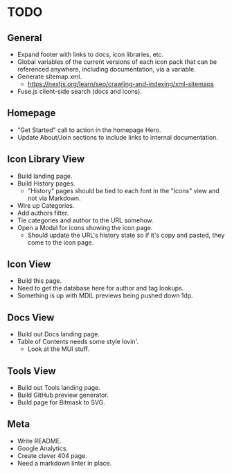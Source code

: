 # TODO

## General

- Expand footer with links to docs, icon libraries, etc.
- Global variables of the current versions of each icon pack that can be referenced anywhere, including documentation, via a variable.
- Generate sitemap.xml.
  - https://nextjs.org/learn/seo/crawling-and-indexing/xml-sitemaps
- Fuse.js client-side search (docs and icons).

## Homepage

- "Get Started" call to action in the homepage Hero.
- Update About/Join sections to include links to internal documentation.

## Icon Library View

- Build landing page.
- Build History pages.
  - "History" pages should be tied to each font in the "Icons" view and not via Markdown.
- Wire up Categories.
- Add authors filter.
- Tie categories and author to the URL somehow.
- Open a Modal for icons showing the icon page.
  - Should update the URL's history state so if it's copy and pasted, they come to the icon page.

## Icon View

- Build this page.
- Need to get the database here for author and tag lookups.
- Something is up with MDIL previews being pushed down 1dp.

## Docs View

- Build out Docs landing page.
- Table of Contents needs some style lovin'.
  - Look at the MUI <List> stuff.

## Tools View

- Build out Tools landing page.
- Build GitHub preview generator.
- Build page for Bitmask to SVG.

## Meta

- Write README.
- Google Analytics.
- Create clever 404 page.
- Need a markdown linter in place.

